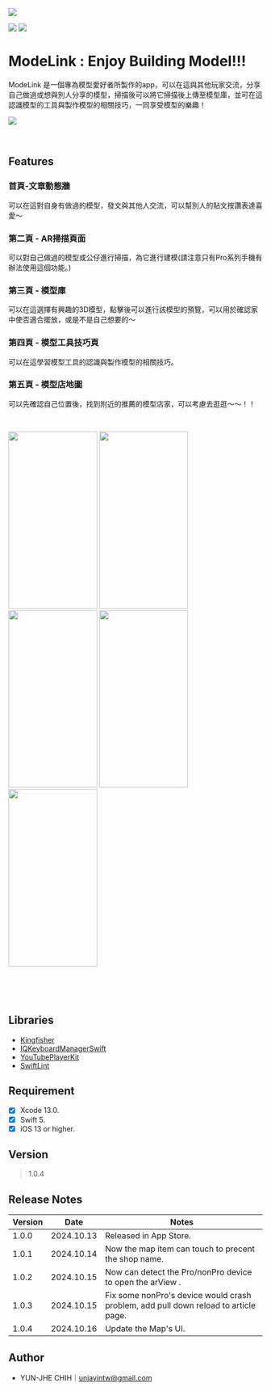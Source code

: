 ![](https://i.imgur.com/RemnrVU.jpeg)

<p align="left">
    <img src="https://img.shields.io/badge/platform-iOS-lightgray">
    <img src="https://img.shields.io/badge/release-v1.0.3-green">
</p>

# ModeLink : Enjoy Building Model!!!

ModeLink 是一個專為模型愛好者所製作的app，可以在這與其他玩家交流，分享自己做過或想與別人分享的模型，掃描後可以將它掃描後上傳至模型庫，並可在這認識模型的工具與製作模型的相關技巧，一同享受模型的樂趣！


[![](https://i.imgur.com/NKyvGNy.png)](https://apps.apple.com/tw/app/modelink/id6692631536)

<!--## Table of Contents-->
<!--* [Features](#Features)-->
<!--* [Libraries](#Libraries)-->
<!--* [Requirement](#Requirement)-->
<!--* [Release Notes](#Release-Notes)-->
<!--* [Author](#Author)-->

<br>

## Features

### 首頁-文章動態牆

可以在這對自身有做過的模型，發文與其他人交流，可以幫別人的貼文按讚表達喜愛～

### 第二頁 - AR掃描頁面

可以對自己做過的模型或公仔進行掃描，為它進行建模(請注意只有Pro系列手機有辦法使用這個功能。)

### 第三頁 - 模型庫

可以在這選擇有興趣的3D模型，點擊後可以進行該模型的預覽，可以用於確認家中使否適合擺放，或是不是自己想要的～

### 第四頁 - 模型工具技巧頁

可以在這學習模型工具的認識與製作模型的相關技巧。

### 第五頁 - 模型店地圖

可以先確認自己位置後，找到附近的推薦的模型店家，可以考慮去逛逛～～！！


<br>

<p align="left">
 
 <img src="https://i.imgur.com/aHzlczw.jpeg" width="176" height="351">
 <img src="https://i.imgur.com/D5D9n1W.png" width="176" height="351">
 <img src="https://i.imgur.com/fV343Fm.png" width="176" height="351">
 <img src="https://i.imgur.com/8v8tggn.png" width="176" height="351">
 <img src="https://i.imgur.com/V5IR2vK.png" width="176" height="351">
</p>
<br>



<br>

<!--## Techniques-->
<!--* Implemented `OOP` and `MVC` design pattern.-->
<!--* Built user interfaces both with `Interface Builder` and `programmatically`.-->
<!--* Designed and built a `custom reuse mechanism` of infinite scroll view to help reduce the burden of memory.-->
<!--* Created a `reusable modal` for error handling in both API managers and view controllers.-->
<!--* Implemented `user-defined notification` by using User Notifications.-->
<!--* Applied `Singleton` design pattern to manage Firebase APIs.-->
<!--* Utilized `Sign-in with Apple` and `Firebase Authentication` to carry out the privacy-preserving sign-in flow.-->
<br>

## Libraries

- [Kingfisher](https://github.com/onevcat/Kingfisher)
- [IQKeyboardManagerSwift](https://github.com/hackiftekhar/IQKeyboardManager)
- [YouTubePlayerKit](https://github.com/SvenTiigi/YouTubePlayerKit)
- [SwiftLint](https://github.com/realm/SwiftLint)

## Requirement

- [x] Xcode 13.0.
- [x] Swift 5.
- [x] iOS 13 or higher.

## Version
> 1.0.4

## Release Notes

| Version | Date | Notes |
| -------- | -------- | -------- |
| 1.0.0   | 2024.10.13     | Released in App Store.   |
| 1.0.1   | 2024.10.14    | Now the map item can touch to precent the shop name.|
| 1.0.2   | 2024.10.15     | Now can detect the Pro/nonPro device to open the arView .     |
| 1.0.3   | 2024.10.15     | Fix some nonPro's device would crash problem, add pull down reload to article page.|
| 1.0.4   | 2024.10.16     | Update the Map's UI.    |


## Author
- YUN-JHE CHIH｜unjayintw@gmail.com
